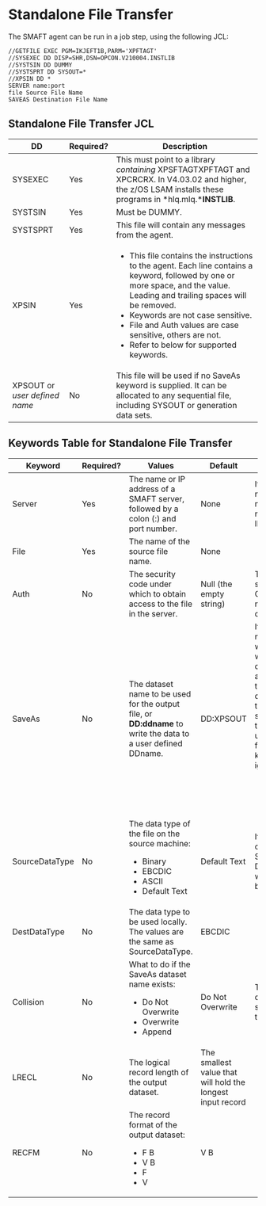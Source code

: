 # Standalone File Transfer

The SMAFT agent can be run in a job step, using the following JCL:

    //GETFILE EXEC PGM=IKJEFT1B,PARM='XPFTAGT'
    //SYSEXEC DD DISP=SHR,DSN=OPCON.V210004.INSTLIB
    //SYSTSIN DD DUMMY
    //SYSTSPRT DD SYSOUT=*
    //XPSIN DD *
    SERVER name:port
    file Source File Name
    SAVEAS Destination File Name

## Standalone File Transfer JCL

| DD                  | Required? | Description                      |
|---|---|---|
| SYSEXEC             | Yes       | This must point to a library *containing* XPSFTAGTXPFTAGT and XPCRCRX. In V4.03.02 and higher, the z/OS LSAM installs these programs in *hlq.mlq.***INSTLIB**. |
| SYSTSIN             | Yes       | Must be DUMMY.                   |
| SYSTSPRT            | Yes       | This file will contain any messages from the agent.         |
| XPSIN               | Yes       | <ul><li>This file contains the instructions to the agent. Each line contains a keyword, followed by one or more space, and the value. Leading and trailing spaces will be removed.</li><li>Keywords are not case sensitive.</li><li>File and Auth values are case sensitive, others are not.</li><li>Refer to below for supported keywords.</li></ul> |
| XPSOUT or *user defined name*  | No        | This file will be used if no SaveAs keyword is supplied. It can be allocated to any sequential file, including SYSOUT or generation data sets.  |

## Keywords Table for Standalone File Transfer

| Keyword     | Required? | Values      | Default     | Notes       |
|---|---|---|---|---|
| Server      | Yes       | The name or IP address of a SMAFT server, followed by a colon (:) and port number.| None        | If then server name is used, it must be resolvable to an IP address.    |
| File        | Yes       | The name of the source file name. | None        |             |
| Auth        | No        | The security code under which to obtain access to the file in the server. | Null (the empty string)  | The format is server specific. Consult the necessary documentation. |
| SaveAs      | No        | The dataset name to be used for the output file, or **DD:ddname** to write the data to a user defined DDname. | DD:XPSOUT   | If a dataset name is used, it will be qualified with the prefix defined for the active user. If that is not desired, enclose the name in single quotes. If the **DD:** form is used, the following keywords are ignored:<ul><li>Collision</li><li>LRECL</li><li>RECFM</li></ul> |
| SourceDataType | No | The data type of the file on the source machine:<ul><li>Binary</li><li>EBCDIC</li><li>ASCII</li><li>Default Text</li></ul> | Default Text | If Binary is chosen for SourceDataType, DestDataType will be forced to binary. |
| DestDataType           | No        | The data type to be used locally. The values are the same as SourceDataType.| EBCDIC      |             |
| Collision   | No        | What to do if the SaveAs dataset name exists:<ul><li>Do Not Overwrite</li><li>Overwrite</li><li>Append</li></ul>| Do Not Overwrite     | The BACKUP options are not supported at this time.|
| LRECL       | No        | The logical record length of the output dataset. | The smallest value that will hold the longest input record        |             |
| RECFM       | No        | The record format of the output dataset: <ul><li>F B</li><li>V B</li><li>F</li><li>V</li></ul> | V B         |             |

